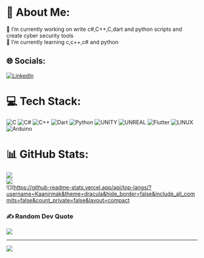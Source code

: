 # 💫 About Me:
🔭 I’m currently working on write c#,C++,C,dart and python scripts and create cyber security tools<br>🌱 I’m currently learning c,c++,c# and python<br>


## 🌐 Socials:
[![LinkedIn](https://img.shields.io/badge/LinkedIn-%230077B5.svg?logo=linkedin&logoColor=white)](https://www.linkedin.com/in/kaanirmak) 

# 💻 Tech Stack:
![C](https://img.shields.io/badge/c-%2300599C.svg?style=flat&logo=c&logoColor=white) ![C#](https://img.shields.io/badge/c%23-%23239120.svg?style=flat&logo=c-sharp&logoColor=white) ![C++](https://img.shields.io/badge/c++-%2300599C.svg?style=flat&logo=c%2B%2B&logoColor=white) ![Dart](https://img.shields.io/badge/dart-%230175C2.svg?style=flat&logo=dart&logoColor=white) ![Python](https://img.shields.io/badge/python-3670A0?style=flat&logo=python&logoColor=ffdd54) ![UNITY](https://img.shields.io/badge/Unity-%2320232a.svg?style=flat&logo=unity&logoColor=white) ![UNREAL](https://img.shields.io/badge/unreal-%2320232a.svg?style=flat&logo=unreal-engine&logoColor=white) ![Flutter](https://img.shields.io/badge/Flutter-%2302569B.svg?style=flat&logo=Flutter&logoColor=white) ![LINUX](https://img.shields.io/badge/Linux-FCC624?style=flat&logo=linux&logoColor=black) ![Arduino](https://img.shields.io/badge/-Arduino-00979D?style=flat&logo=Arduino&logoColor=white)
# 📊 GitHub Stats:
![](https://github-readme-stats.vercel.app/api?username=Kaanirmak&theme=dracula&hide_border=false&include_all_commits=true&count_private=false)<br/>
![](https://github-readme-streak-stats.herokuapp.com/?user=Kaanirmak&theme=dracula&hide_border=false)<br/>
![](https://github-readme-stats.vercel.app/api/top-langs/?username=Kaanirmak&theme=dracula&hide_border=false&include_all_commits=false&count_private=false&layout=compact

### ✍️ Random Dev Quote
![](https://quotes-github-readme.vercel.app/api?type=horizontal&theme=radical)

---
[![](https://visitcount.itsvg.in/api?id=Kaanirmak&icon=2&color=6)](https://visitcount.itsvg.in)

<!-- Proudly created with GPRM ( https://gprm.itsvg.in ) -->
